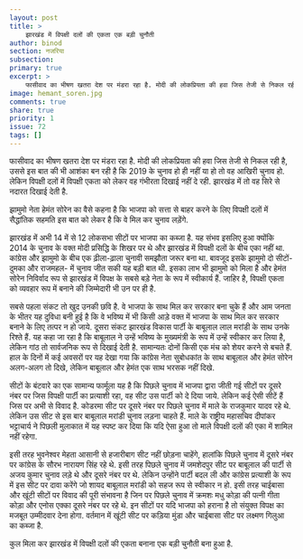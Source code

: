```yaml
---
layout: post
title: >
    झारखंड में विपक्षी दलों की एकता एक बड़ी चुनौती
author: binod
section: नजरिया
subsection:
primary: true
excerpt: >
    फासीवाद का भीषण खतरा देश पर मंडरा रहा है. मोदी की लोकप्रियता की हवा जिस तेजी से निकल रही है, उससे इस बात की भी आशंका बन रही है कि 2019 के चुनाव हो ही नहीं या हो तो वह आखिरी चुनाव हो. लेकिन विपक्षी दलों में विपक्षी एकता को लेकर वह गंभीरता दिखाई नहीं दे रही.
image: hemant_soren.jpg
comments: true
share: true
priority: 1
issue: 72
tags: []
---
```


फासीवाद का भीषण खतरा देश पर मंडरा रहा है. मोदी की लोकप्रियता की हवा जिस तेजी से निकल रही है, उससे इस बात की भी आशंका बन रही है कि 2019 के चुनाव हो ही नहीं या हो तो वह आखिरी चुनाव हो. लेकिन विपक्षी दलों में विपक्षी एकता को लेकर वह गंभीरता दिखाई नहीं दे रही. झारखंड में तो वह सिरे से नदारत दिखाई देती है.

झामुमो नेता हेमंत सोरेन का वैसे कहना है कि भाजपा को सत्ता से बाहर करने के लिए विपक्षी दलों में सैद्धांतिक सहमति इस बात को लेकर है कि वे मिल कर चुनाव लड़ेंगे.

झारखंड में अभी 14 में से 12 लोकसभा सीटों पर भाजपा का कब्जा है. यह संभव इसलिए हुआ क्योंकि 2014 के चुनाव के वक्त मोदी प्रसिद्धि के शिखर पर थे और झारखंड में विपक्षी दलों के बीच एका नहीं था. कांग्रेस और झामुमो के बीच एक ढ़ीला-ढ़ाला चुनावी समझौता जरूर बना था. बावजूद इसके झामुमो दो सीटों- दुमका और राजमहल- में चुनाव जीत सकी यह बड़ी बात थी. इसका लाभ भी झामुमो को मिला है और हेमंत सोरेन निविर्वाद रूप से झारखंड में विपक्ष के सबसे बड़े नेता के रूप में स्वीकार्य हैं. जाहिर है, विपक्षी एकता को व्यवहार रूप में बनाने की जिम्मेदारी भी उन पर ही है.

सबसे पहला संकट तो खुद उनकी छवि है. वे भाजपा के साथ मिल कर सरकार बना चुके हैं और आम जनता के भीतर यह दुविधा बनी हुई है कि वे भविष्य में भी किसी आड़े वक्त में भाजपा के साथ मिल कर सरकार बनाने के लिए तत्पर न हो जाये. दूसरा संकट झारखंड विकास पार्टी के बाबूलाल लाल मरांडी के साथ उनके रिश्ते हैं. यह कहा जा रहा है कि बाबूलाल ने उन्हें भविष्य के मुख्यमंत्री के रूप में उन्हें स्वीकार कर लिया है, लेकिन गांठ तो सार्वजनिक रूप से दिखाई देती है. सामान्यतः दोनों किसी एक मंच को शेयर करने से बचते हैं. हाल के दिनों में कई अवसरों पर यह देखा गया कि कांग्रेस नेता सुबोधकांत के साथ बाबूलाल और हेमंत सोरेन अलग-अलग तो दिखे, लेकिन बाबूलाल और हेमंत एक साथ भरसक नहीं दिखे.

सीटों के बंटवारे का एक सामान्य फार्मूला यह है कि पिछले चुनाव में भाजपा द्वारा जीती गई सीटों पर दूसरे नंबर पर जिस विपक्षी पार्टी का प्रत्याशी रहा, वह सीट उस पार्टी को दे दिया जाये. लेकिन कई ऐसी सीटें हैं जिस पर अभी से विवाद है. कोडरमा सीट पर दूसरे नंबर पर पिछले चुनाव में माले के राजकुमार यादव रहे थे. लेकिन उस सीट से इस बार बाबूलाल मरांडी चुनाव लड़ना चाहते हैं. माले के राष्ट्रीय महासचिव दीपांकर भट्टाचार्य ने पिछली मुलाकात में यह स्पष्ट कर दिया कि यदि ऐसा हुआ तो माले विपक्षी दलों की एका में शामिल नहीं रहेगा.

इसी तरह भुवनेश्वर मेहता आसानी से हजारीबाग सीट नहीं छोड़ना चाहेंगे, हालांकि पिछले चुनाव में दूसरे नंबर पर कांग्रेस के सौरभ नारायण सिंह रहे थे. इसी तरह पिछले चुनाव में जमशेदपुर सीट पर बाबूलाल की पार्टी से अजय कुमार चुनाव लड़े थे और दूसरे नंबर पर थे. लेकिन उन्होंने पार्टी बदल ली और कांग्रेस प्रत्याशी के रूप में इस सीट पर दावा करेंगे जो शायद बाबूलाल मरांडी को सहज रूप से स्वीकार न हो. इसी तरह चाईबासा और खूंटी सीटों पर विवाद की पूरी संभावना है जिन पर पिछले चुनाव में क्रमशः मधु कोड़ा की पत्नी गीता कोड़ा और एनोस एक्का दूसरे नंबर पर रहे थे. इन सीटों पर यदि भाजपा को हराना है तो संयुक्त विपक्ष का मजबूत उम्मीदवार देना होगा. वर्तमान में खूंटी सीट पर कड़िया मुंडा और चाईबासा सीट पर लक्ष्मण गिलुआ का कब्जा है.

कुल मिला कर झारखंड में विपक्षी दलों की एकता बनाना एक बड़ी चुनौती बना हुआ है.